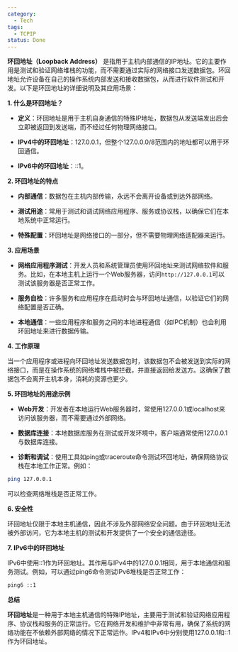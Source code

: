 ```yaml
---
category:
  - Tech
tags:
  - TCPIP
status: Done
---
```

**环回地址（Loopback Address）** 是指用于主机内部通信的IP地址。它的主要作用是测试和验证网络堆栈的功能，而不需要通过实际的网络接口发送数据包。环回地址允许设备在自己的操作系统内部发送和接收数据包，从而进行软件测试和开发。以下是环回地址的详细说明及其应用场景：

**1. 什么是环回地址？**

- **定义**：环回地址是用于主机自身通信的特殊IP地址，数据包从发送端发出后会立即被返回到发送端，而不经过任何物理网络接口。

- **IPv4中的环回地址**：127.0.0.1，但整个127.0.0.0/8范围内的地址都可以用于环回通信。

- **IPv6中的环回地址**：::1。

**2. 环回地址的特点**

- **内部通信**：数据包在主机内部传输，永远不会离开设备或到达外部网络。

- **测试用途**：常用于测试和调试网络应用程序、服务或协议栈，以确保它们在本地系统中正常运行。

- **特殊配置**：环回地址是网络接口的一部分，但不需要物理网络适配器来运行。

**3. 应用场景**

- **网络应用程序测试**：开发人员和系统管理员使用环回地址来测试网络软件和服务。比如，在本地主机上运行一个Web服务器，访问`http://127.0.0.1`可以测试该服务器是否正常工作。

- **服务自检**：许多服务和应用程序在启动时会与环回地址通信，以验证它们的网络配置是否正确。

- **本地通信**：一些应用程序和服务之间的本地进程通信（如IPC机制）也会利用环回地址来进行数据传输。

**4. 工作原理**

当一个应用程序或进程向环回地址发送数据包时，该数据包不会被发送到实际的网络接口，而是在操作系统的网络堆栈中被拦截，并直接返回给发送方。这确保了数据包不会离开主机本身，消耗的资源也更少。

**5. 环回地址的用途示例**

- **Web开发**：开发者在本地运行Web服务器时，常使用127.0.0.1或localhost来访问该服务器，而不需要通过外部网络。

- **数据库连接**：本地数据库服务在测试或开发环境中，客户端通常使用127.0.0.1与数据库连接。

- **诊断和调试**：使用工具如ping或traceroute命令测试环回地址，确保网络协议栈在本地工作正常。例如：
```bash
ping 127.0.0.1
```
  
可以检查网络堆栈是否正常工作。

**6. 安全性**

环回地址仅限于本地主机通信，因此不涉及外部网络安全问题。由于环回地址无法被外部访问，它为本地主机的测试和开发提供了一个安全的通信途径。

**7. IPv6中的环回地址**

IPv6中使用::1作为环回地址。其作用与IPv4中的127.0.0.1相同，用于本地通信和服务测试。例如，可以通过ping6命令测试IPv6堆栈是否正常工作：
```bash
ping6 ::1
```
  

**总结**

**环回地址**是一种用于本地主机通信的特殊IP地址，主要用于测试和验证网络应用程序、协议栈和服务的正常运行。它在网络开发和维护中非常有用，确保了系统的网络功能在不依赖外部网络的情况下正常运作。IPv4和IPv6中分别使用127.0.0.1和::1作为环回地址。